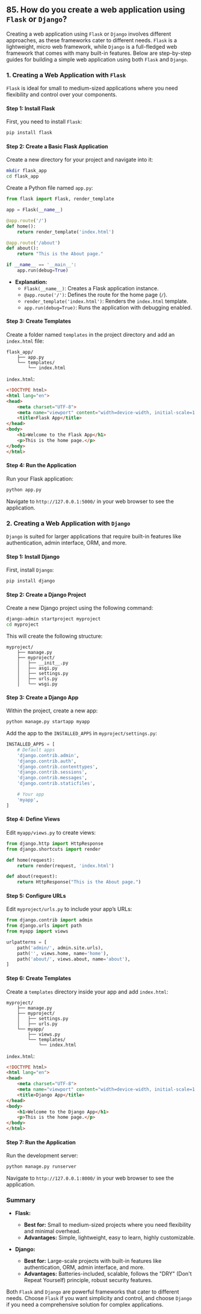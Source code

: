 ## 85. How do you create a web application using `Flask` or `Django`?


Creating a web application using `Flask` or `Django` involves different approaches, as these frameworks cater to different needs. `Flask` is a lightweight, micro web framework, while `Django` is a full-fledged web framework that comes with many built-in features. Below are step-by-step guides for building a simple web application using both `Flask` and `Django`.

### 1. **Creating a Web Application with `Flask`**

`Flask` is ideal for small to medium-sized applications where you need flexibility and control over your components.

#### **Step 1: Install Flask**

First, you need to install `Flask`:

```bash
pip install flask
```

#### **Step 2: Create a Basic Flask Application**

Create a new directory for your project and navigate into it:

```bash
mkdir flask_app
cd flask_app
```

Create a Python file named `app.py`:

```python
from flask import Flask, render_template

app = Flask(__name__)

@app.route('/')
def home():
    return render_template('index.html')

@app.route('/about')
def about():
    return "This is the About page."

if __name__ == '__main__':
    app.run(debug=True)
```

- **Explanation:**
  - `Flask(__name__)`: Creates a Flask application instance.
  - `@app.route('/')`: Defines the route for the home page (`/`).
  - `render_template('index.html')`: Renders the `index.html` template.
  - `app.run(debug=True)`: Runs the application with debugging enabled.

#### **Step 3: Create Templates**

Create a folder named `templates` in the project directory and add an `index.html` file:

```
flask_app/
    ├── app.py
    └── templates/
        └── index.html
```

`index.html`:

```html
<!DOCTYPE html>
<html lang="en">
<head>
    <meta charset="UTF-8">
    <meta name="viewport" content="width=device-width, initial-scale=1.0">
    <title>Flask App</title>
</head>
<body>
    <h1>Welcome to the Flask App</h1>
    <p>This is the home page.</p>
</body>
</html>
```

#### **Step 4: Run the Application**

Run your Flask application:

```bash
python app.py
```

Navigate to `http://127.0.0.1:5000/` in your web browser to see the application.

### 2. **Creating a Web Application with `Django`**

`Django` is suited for larger applications that require built-in features like authentication, admin interface, ORM, and more.

#### **Step 1: Install Django**

First, install `Django`:

```bash
pip install django
```

#### **Step 2: Create a Django Project**

Create a new Django project using the following command:

```bash
django-admin startproject myproject
cd myproject
```

This will create the following structure:

```
myproject/
    ├── manage.py
    ├── myproject/
    │   ├── __init__.py
    │   ├── asgi.py
    │   ├── settings.py
    │   ├── urls.py
    │   └── wsgi.py
```

#### **Step 3: Create a Django App**

Within the project, create a new app:

```bash
python manage.py startapp myapp
```

Add the app to the `INSTALLED_APPS` in `myproject/settings.py`:

```python
INSTALLED_APPS = [
    # Default apps
    'django.contrib.admin',
    'django.contrib.auth',
    'django.contrib.contenttypes',
    'django.contrib.sessions',
    'django.contrib.messages',
    'django.contrib.staticfiles',

    # Your app
    'myapp',
]
```

#### **Step 4: Define Views**

Edit `myapp/views.py` to create views:

```python
from django.http import HttpResponse
from django.shortcuts import render

def home(request):
    return render(request, 'index.html')

def about(request):
    return HttpResponse("This is the About page.")
```

#### **Step 5: Configure URLs**

Edit `myproject/urls.py` to include your app’s URLs:

```python
from django.contrib import admin
from django.urls import path
from myapp import views

urlpatterns = [
    path('admin/', admin.site.urls),
    path('', views.home, name='home'),
    path('about/', views.about, name='about'),
]
```

#### **Step 6: Create Templates**

Create a `templates` directory inside your app and add `index.html`:

```
myproject/
    ├── manage.py
    ├── myproject/
    │   ├── settings.py
    │   ├── urls.py
    └── myapp/
        ├── views.py
        └── templates/
            └── index.html
```

`index.html`:

```html
<!DOCTYPE html>
<html lang="en">
<head>
    <meta charset="UTF-8">
    <meta name="viewport" content="width=device-width, initial-scale=1.0">
    <title>Django App</title>
</head>
<body>
    <h1>Welcome to the Django App</h1>
    <p>This is the home page.</p>
</body>
</html>
```

#### **Step 7: Run the Application**

Run the development server:

```bash
python manage.py runserver
```

Navigate to `http://127.0.0.1:8000/` in your web browser to see the application.

### Summary

- **Flask:**
  - **Best for:** Small to medium-sized projects where you need flexibility and minimal overhead.
  - **Advantages:** Simple, lightweight, easy to learn, highly customizable.

- **Django:**
  - **Best for:** Large-scale projects with built-in features like authentication, ORM, admin interface, and more.
  - **Advantages:** Batteries-included, scalable, follows the "DRY" (Don't Repeat Yourself) principle, robust security features.

Both `Flask` and `Django` are powerful frameworks that cater to different needs. Choose `Flask` if you want simplicity and control, and choose `Django` if you need a comprehensive solution for complex applications.